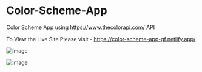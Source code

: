 # Color-Scheme-App
Color Scheme App using https://www.thecolorapi.com/ API 

To View the Live Site Please visit - https://color-scheme-app-gf.netlify.app/


![image](https://github.com/George-Freeman-gh/Color-Scheme-App/assets/65429503/2336a899-2cff-4f66-9204-c09b3d7c3a6e)

![image](https://github.com/George-Freeman-gh/Color-Scheme-App/assets/65429503/1280c291-92c2-41f6-9597-9c0f47b64947)

